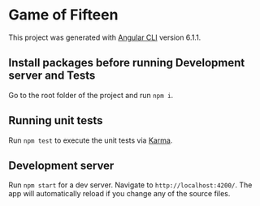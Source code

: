 # Game of Fifteen

This project was generated with [Angular CLI](https://github.com/angular/angular-cli) version 6.1.1.

## Install packages before running Development server and Tests

Go to the root folder of the project and run `npm i`.

## Running unit tests

Run `npm test` to execute the unit tests via [Karma](https://karma-runner.github.io).

## Development server

Run `npm start` for a dev server. Navigate to `http://localhost:4200/`. The app will automatically reload if you change any of the source files.
